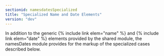 ```yaml
---
sectionid: namesdatesSpecialized
title: "Specialized Name and Date Elements"
version: "dev"
---
```


In addition to the generic {% include link elem="name" %} and {% include link elem="date" %} elements
provided by the shared module, the namesDates module provides for the markup of the
specialized cases described below.

